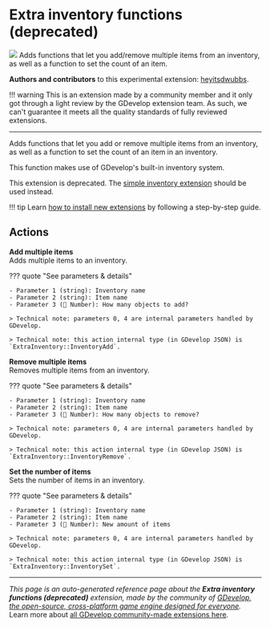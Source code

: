 # Extra inventory functions (deprecated)

<img src="https://resources.gdevelop-app.com/assets/Icons/Line Hero Pack/Master/SVG/Education and Learning/Education and Learning_education_school_bag_backpack.svg" class="extension-icon"></img>
Adds functions that let you add/remove multiple items from an inventory, as well as a function to set the count of an item.

**Authors and contributors** to this experimental extension: [heyitsdwubbs](https://gd.games/heyitsdwubbs).

!!! warning
    This is an extension made by a community member and it only got through a
    light review by the GDevelop extension team. As such, we can't guarantee it
    meets all the quality standards of fully reviewed extensions.

---

Adds functions that let you add or remove multiple items from an inventory, as well as a function to set the count of an item in an inventory.

This function makes use of GDevelop's built-in inventory system.

This extension is deprecated. The [simple inventory extension](https://wiki.gdevelop.io/gdevelop5/extensions/inventories) should be used instead.

!!! tip
    Learn [how to install new extensions](/gdevelop5/extensions/search) by following a step-by-step guide.

## Actions

**Add multiple items**  
Adds multiple items to an inventory.

??? quote "See parameters & details"

    - Parameter 1 (string): Inventory name
    - Parameter 2 (string): Item name
    - Parameter 3 (🔢 Number): How many objects to add?

    > Technical note: parameters 0, 4 are internal parameters handled by GDevelop.

    > Technical note: this action internal type (in GDevelop JSON) is `ExtraInventory::InventoryAdd`.

**Remove multiple items**  
Removes multiple items from an inventory.

??? quote "See parameters & details"

    - Parameter 1 (string): Inventory name
    - Parameter 2 (string): Item name
    - Parameter 3 (🔢 Number): How many objects to remove?

    > Technical note: parameters 0, 4 are internal parameters handled by GDevelop.

    > Technical note: this action internal type (in GDevelop JSON) is `ExtraInventory::InventoryRemove`.

**Set the number of items**  
Sets the number of items in an inventory.

??? quote "See parameters & details"

    - Parameter 1 (string): Inventory name
    - Parameter 2 (string): Item name
    - Parameter 3 (🔢 Number): New amount of items

    > Technical note: parameters 0, 4 are internal parameters handled by GDevelop.

    > Technical note: this action internal type (in GDevelop JSON) is `ExtraInventory::InventorySet`.




---

*This page is an auto-generated reference page about the **Extra inventory functions (deprecated)** extension, made by the community of [GDevelop, the open-source, cross-platform game engine designed for everyone](https://gdevelop.io/).* Learn more about [all GDevelop community-made extensions here](/gdevelop5/extensions).
